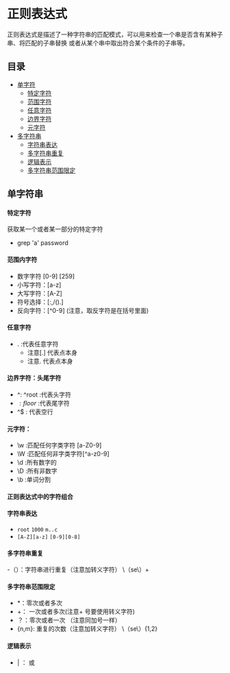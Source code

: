 # 正则表达式
正则表达式是描述了一种字符串的匹配模式，可以用来检查一个串是否含有某种子串、将匹配的子串替换
或者从某个串中取出符合某个条件的子串等。

## 目录
  - [单字符](##单字符串)
    - [特定字符](####特定字符)
    - [范围字符](####范围字符)
    - [任意字符](####任意字符)
    - [边界字符](####边界字符)
    - [元字符](####元字符)
  - [多字符串](##多字符串)
    - [字符串表达](####字符串表达)
    - [多字符串重复](####字符串重复)
    - [逻辑表示](####逻辑表示)
    - [多字符串范围限定](####多字符串范围限定)


## 单字符串
#### 特定字符 
获取某一个或者某一部分的特定字符
  - grep 'a' password 
#### 范围内字符
  - 数字字符 [0-9] [259]
  - 小写字符：[a-z]
  - 大写字符：[A-Z]
  - 符号选择：[:,/().]
  - 反向字符：[^0-9]  (注意，取反字符是在括号里面)
#### 任意字符
  - . :代表任意字符
     - 注意[.] 代表点本身
     - 注意\. 代表点本身
#### 边界字符：头尾字符
  - ^: ^root :代表头字符 
  - $: floor$ :代表尾字符
  - ^$ : 代表空行
#### 元字符： 
  - \w :匹配任何字类字符 [a-Z0-9]
  - \W :匹配任何非字类字符[^a-z0-9]
  - \d :所有数字的
  - \D :所有非数字
  - \b :单词分割 


#### 正则表达式中的字符组合
#### 字符串表达
  - `root` `1000` `m..c`
  - `[A-Z][a-z]` `[0-9][0-8]`
#### 多字符串重复
  -（）：字符串进行重复（注意加转义字符） \（se\）\+
#### 多字符串范围限定
  - *：零次或者多次
  - +： 一次或者多次(注意+ 号要使用转义字符)
  - ？：零次或者一次 （注意同加号一样）
  - {n,m}: 重复的次数（注意加转义字符） \（se\）\{1,2\}
  
#### 逻辑表示
  - | ： 或 